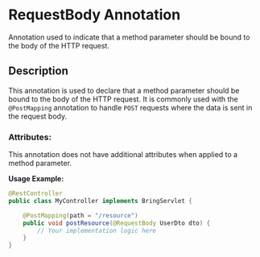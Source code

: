 # RequestBody Annotation

Annotation used to indicate that a method parameter should be bound to the body of the HTTP request.

## Description
This annotation is used to declare that a method parameter should be bound to the body of the HTTP request. It is commonly used with the `@PostMapping` annotation to handle `POST` requests where the data is sent in the request body.

### Attributes:
This annotation does not have additional attributes when applied to a method parameter.


**Usage Example:**
```java
@RestController
public class MyController implements BringServlet {

    @PostMapping(path = "/resource")
    public void postResource(@RequestBody UserDto dto) {
        // Your implementation logic here
    }
}
```